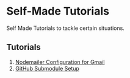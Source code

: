 # Self-Made Tutorials

Self Made Tutorials to tackle certain situations.

## Tutorials

1. [Nodemailer Configuration for Gmail](https://github.com/khaledCSE/selfMade-Tutorials/blob/main/nodemailer-gmail.md)
2. [GitHub Submodule Setup](https://github.com/khaledCSE/selfMade-Tutorials/blob/main/GitHub-Submodules.md)
